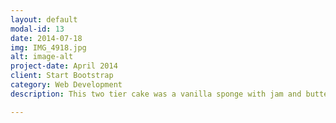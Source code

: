 ```yaml
---
layout: default
modal-id: 13
date: 2014-07-18
img: IMG_4918.jpg
alt: image-alt
project-date: April 2014
client: Start Bootstrap
category: Web Development
description: This two tier cake was a vanilla sponge with jam and buttercream on the bottom tier. The top tier was a rainbow cake with five layers all in different bright colours. It was covered in fondant with the bottom layer made to have a chalkboard effect. It was a thank you from two young boys who wrote their own names and this was added to the chalkboard lower tier. The decorations were all made from sugarpaste and fondant and were edible.

---
```

